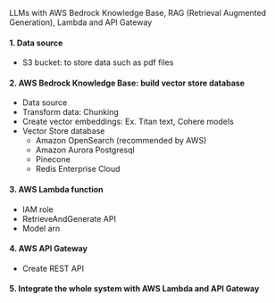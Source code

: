 LLMs with AWS Bedrock Knowledge Base, RAG (Retrieval Augmented Generation), Lambda and API Gateway 
#### 1. Data source  
- S3 bucket: to store data such as pdf files
#### 2. AWS Bedrock Knowledge Base: build vector store database  
- Data source
- Transform data: Chunking
- Create vector embeddings: Ex. Titan text, Cohere models
- Vector Store database
  - Amazon OpenSearch (recommended by AWS)
  - Amazon Aurora Postgresql
  - Pinecone
  - Redis Enterprise Cloud     
#### 3. AWS Lambda function  
- IAM role
- RetrieveAndGenerate API
- Model arn
#### 4. AWS API Gateway  
- Create REST API
#### 5. Integrate the whole system with AWS Lambda and API Gateway
  

